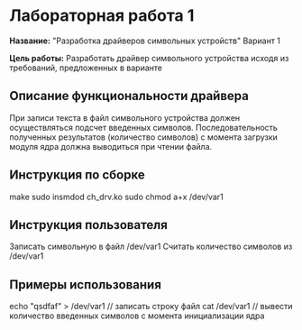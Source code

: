 # Лабораторная работа 1

**Название:** "Разработка драйверов символьных устройств" Вариант 1

**Цель работы:** Разработать драйвер символьного устройства исходя из требований, предложенных в варианте

## Описание функциональности драйвера

При записи текста в файл символьного устройства должен осуществляться подсчет введенных символов. Последовательность полученных результатов (количество символов) с момента загрузки модуля ядра должна выводиться при чтении файла.

## Инструкция по сборке

make
sudo insmdod ch_drv.ko
sudo chmod a+x /dev/var1

## Инструкция пользователя
Записать символьную в файл /dev/var1
Считать количество символов из /dev/var1

## Примеры использования

echo "qsdfaf" > /dev/var1 // записать строку файл
cat /dev/var1  // вывести количество введенных символов с момента инициализации ядра  
